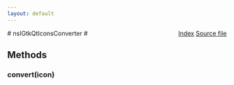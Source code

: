```yaml
---
layout: default
---
```

<div class='links' style='float:right'><a href="../index.html">Index</a>
<a href="http://dxr.mozilla.org/mozilla-central/source/image/decoders/icon/qt/public/nsGtkQtIconsConverter.idl">Source file</a>
</div>
# nsIGtkQtIconsConverter #

## Methods ##

### convert(icon) ###
